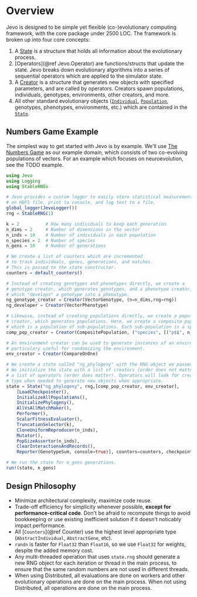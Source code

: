 # Overview

Jevo is designed to be simple yet flexible (co-)evolutionary computing framework, with the core package under 2500 LOC. The framework is broken up into four core concepts:

1. A [State](@ref) is a structure that holds all information about the evolutionary process.
2. [Operators](@ref Jevo.Operator) are functions/structs that update the state. Jevo breaks down evolutionary algorithms into a series of sequential operators which are applied to the simulator state.
3. A [Creator](@ref) is a structure that generates new objects with specified parameters, and are called by operators. Creators spawn populations, individuals, genotypes, environments, other creators, and more.
4. All other standard evolutionary objects ([`Individual`](@ref), [`Population`](@ref), genotypes, phenotypes, environments, etc.) which are contained in the [`State`](@ref).

## Numbers Game Example

The simplest way to get started with Jevo is by example. We'll use [The Numbers Game](http://www.demo.cs.brandeis.edu/papers/gecco2001_cdms.pdf) as our example domain, which consists of two co-evolving populations of vectors. For an example which focuses on neuroevolution, see the TODO example.

```julia
using Jevo
using Logging
using StableRNGs

# Jevo provides a custom logger to easily store statistical measurements to 
# an HDF5 file, print to console, and log text to a file.
global_logger(JevoLogger())
rng = StableRNG(1)

k = 2          # How many individuals to keep each generation
n_dims = 2     # Number of dimensions in the vector
n_inds = 10    # Number of individuals in each population
n_species = 2  # Number of species
n_gens = 10    # Number of generations

# We create a list of counters which are incremented 
# to track individuals, genes, generations, and matches.
# This is passed to the state constructor.
counters = default_counters()

# Instead of creating genotypes and phenotypes directly, we create a
# genotype creator, which generates genotypes, and a phenotype creator,
# which "develops" a genotype into a phenotype.
ng_genotype_creator = Creator(VectorGenotype, (n=n_dims,rng=rng))
ng_developer = Creator(VectorPhenotype)

# Likewise, instead of creating populations directly, we create a population
# creator, which generates populations. Here, we create a composite population,
# which is a population of sub-populations. Each sub-population is a species.
comp_pop_creator = Creator(CompositePopulation, ("species", [("p$i", n_inds, ng_genotype_creator, ng_developer) for i in 1:n_species], counters))

# An environment creator can be used to generate instances of an environment,
# particulary useful for randomizing the environment.
env_creator = Creator(CompareOnOne)

# We create a state called "ng_phylogeny" with the RNG object we passed to our creators.
# We initialize the state with a list of creators (order does not matter), and
# a list of operators (order does matter). Operators will look for creators by
# type when needed to generate new objects when appropriate.
state = State("ng_phylogeny", rng,[comp_pop_creator, env_creator],
    [LoadCheckpointer(),
    InitializeAllPopulations(),
    InitializePhylogeny(),
    AllVsAllMatchMaker(),
    Performer(),
    ScalarFitnessEvaluator(),
    TruncationSelector(k),
    CloneUniformReproducer(n_inds),
    Mutator(),
    PopSizeAssertor(n_inds),
    ClearInteractionsAndRecords(),
    Reporter(GenotypeSum, console=true)], counters=counters, checkpoint_interval=25)

# We run the state for n_gens generations.
run!(state, n_gens)
```

## Design Philosophy

- Minimize architectural complexity, maximize code reuse.
- Trade-off efficiency for simplicity whenever possible, **except for performance-critical code**. Don't be afraid to recompute things to avoid bookkeeping or use existing inefficient solution if it doesn't noticably impact performance.
- All [`Counters`](@ref Counter) use the highest level appropriate type (`AbstractIndividual`, `AbstractGene`, etc).
- `randn` is faster for `Float32` than `Float16`, so we use `Float32` for weights, despite the added memory cost.
- Any multi-threaded operation that uses `state.rng` should generate a new RNG object for each iteration or thread in the main process, to ensure that the same random numbers are not used in different threads.
- When using Distributed, all evaluations are done on workers and other evolutionary operations are done on the main process. When not using Distributed, all operations are done on the main process.
